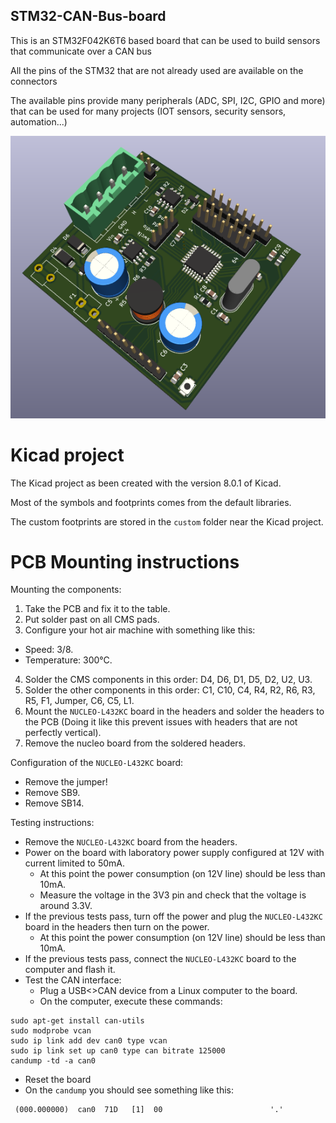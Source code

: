 STM32-CAN-Bus-board
-------------------

This is an STM32F042K6T6 based board that can be used to build sensors that communicate over a CAN bus

All the pins of the STM32 that are not already used are available on the connectors

The available pins provide many peripherals (ADC, SPI, I2C, GPIO and more) that can be used for many projects (IOT sensors, security sensors, automation...)

![3D PCB](docs/images/pcb_3d.png)

# Kicad project

The Kicad project as been created with the version 8.0.1 of Kicad.

Most of the symbols and footprints comes from the default libraries.

The custom footprints are stored in the `custom` folder near the Kicad project.

# PCB Mounting instructions

Mounting the components:
1. Take the PCB and fix it to the table.
2. Put solder past on all CMS pads.
3. Configure your hot air machine with something like this:
- Speed: 3/8.
- Temperature: 300°C.
4. Solder the CMS components in this order: D4, D6, D1, D5, D2, U2, U3.
5. Solder the other components in this order: C1, C10, C4, R4, R2, R6, R3, R5, F1, Jumper, C6, C5, L1.
6. Mount the `NUCLEO-L432KC` board in the headers and solder the headers to the PCB (Doing it like this prevent issues with headers that are not perfectly vertical).
7. Remove the nucleo board from the soldered headers.

Configuration of the `NUCLEO-L432KC` board:
- Remove the jumper!
- Remove SB9.
- Remove SB14.

Testing instructions:
- Remove the `NUCLEO-L432KC` board from the headers.
- Power on the board with laboratory power supply configured at 12V with current limited to 50mA.
  - At this point the power consumption (on 12V line) should be less than 10mA.
  - Measure the voltage in the 3V3 pin and check that the voltage is around 3.3V.
- If the previous tests pass, turn off the power and plug the `NUCLEO-L432KC` board in the headers then turn on the power.
  - At this point the power consumption (on 12V line) should be less than 10mA.
- If the previous tests pass, connect the `NUCLEO-L432KC` board to the computer and flash it.
- Test the CAN interface:
  - Plug a USB<>CAN device from a Linux computer to the board.
  - On the computer, execute these commands:
```
sudo apt-get install can-utils
sudo modprobe vcan
sudo ip link add dev can0 type vcan
sudo ip link set up can0 type can bitrate 125000
candump -td -a can0
```
  - Reset the board
  - On the `candump` you should see something like this:
```
 (000.000000)  can0  71D   [1]  00                        '.'
```
